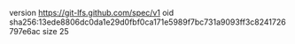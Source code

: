 version https://git-lfs.github.com/spec/v1
oid sha256:13ede8806dc0da1e29d0fbf0ca171e5989f7bc731a9093ff3c8241726797e6ac
size 25
